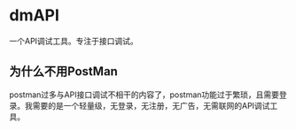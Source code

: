 # dmAPI

一个API调试工具。专注于接口调试。

## 为什么不用PostMan

postman过多与API接口调试不相干的内容了，postman功能过于繁琐，且需要登录。我需要的是一个轻量级，无登录，无注册，无广告，无需联网的API调试工具。